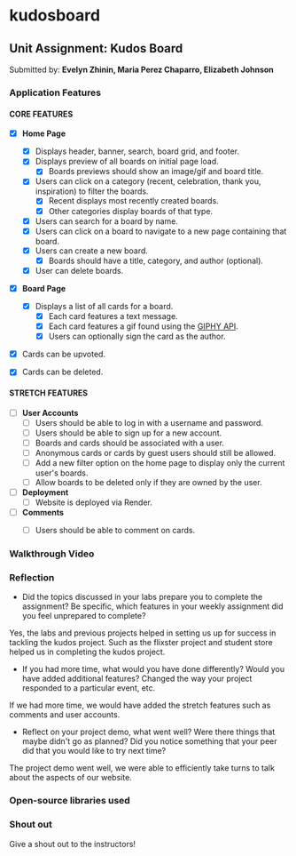 # kudosboard

## Unit Assignment: Kudos Board

Submitted by: **Evelyn Zhinin, Maria Perez Chaparro, Elizabeth Johnson**

### Application Features

#### CORE FEATURES

- [x] **Home Page**
  - [x] Displays header, banner, search, board grid, and footer.
  - [x] Displays preview of all boards on initial page load.
    - [x] Boards previews should show an image/gif and board title.
  - [x] Users can click on a category (recent, celebration, thank you, inspiration) to filter the boards.
    - [x] Recent displays most recently created boards.
    - [x] Other categories display boards of that type.
  - [x] Users can search for a board by name.
  - [x] Users can click on a board to navigate to a new page containing that board.
  - [x] Users can create a new board.
    - [x] Boards should have a title, category, and author (optional).
  - [x] User can delete boards.
  
- [x] **Board Page**
  - [x] Displays a list of all cards for a board.
    -  [x] Each card features a text message.
    -  [x] Each card features a gif found using the [GIPHY API](https://developers.giphy.com/docs/api/).
    -  [x] Users can optionally sign the card as the author.  
-   [x] Cards can be upvoted.
-   [x] Cards can be deleted.


#### STRETCH FEATURES


- [ ] **User Accounts**
  - [ ] Users should be able to log in with a username and password.
  - [ ] Users should be able to sign up for a new account.
  - [ ]  Boards and cards should be associated with a user.
    - [ ]  Anonymous cards or cards by guest users should still be allowed.
  - [ ] Add a new filter option on the home page to display only the current user's boards.
  - [ ] Allow boards to be deleted only if they are owned by the user.
- [ ] **Deployment**
  - [ ] Website is deployed via Render.
- [ ] **Comments**
  - [ ] Users should be able to comment on cards.


### Walkthrough Video


### Reflection

* Did the topics discussed in your labs prepare you to complete the assignment? Be specific, which features in your weekly assignment did you feel unprepared to complete?

Yes, the labs and previous projects helped in setting us up for success in tackling the kudos project. Such as the flixster project and student store helped us in completing the kudos project. 

* If you had more time, what would you have done differently? Would you have added additional features? Changed the way your project responded to a particular event, etc.
  
If we had more time, we would have added the stretch features such as comments and user accounts. 

* Reflect on your project demo, what went well? Were there things that maybe didn't go as planned? Did you notice something that your peer did that you would like to try next time?

The project demo went well, we were able to efficiently take turns to talk about the aspects of our website. 

### Open-source libraries used



### Shout out

Give a shout out to the instructors! 
